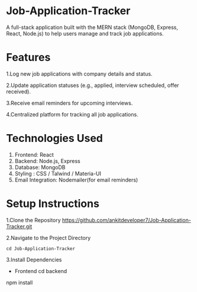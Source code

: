 # Job-Application-Tracker
A full-stack application built with the MERN stack (MongoDB, Express, React, Node.js) to help users manage and track job applications.

# Features

1.Log new job applications with company details and status.

2.Update application statuses (e.g., applied, interview scheduled, offer received).

3.Receive email reminders for upcoming interviews.

4.Centralized platform for tracking all job applications.

# Technologies Used
1. Frontend: React
2. Backend: Node.js, Express
3. Database: MongoDB
4. Styling : CSS / Talwind / Materia-UI
5. Email Integration: Nodemailer(for email reminders)

# Setup Instructions
1.Clone the Repository
   https://github.com/ankitdeveloper7/Job-Application-Tracker.git
   
2.Navigate to the Project Directory

    cd Job-Application-Tracker

3.Install Dependencies
   * Frontend
    cd backend
    
npm install

     

     
   



